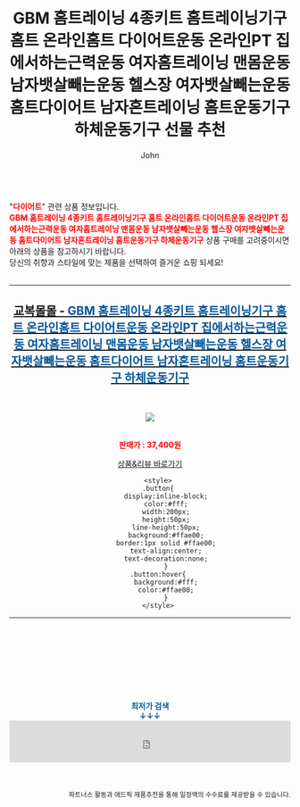 ﻿---
layout: post
title:  "GBM 홈트레이닝 4종키트 홈트레이닝기구 홈트 온라인홈트 다이어트운동 온라인PT 집에서하는근력운동 여자홈트레이닝 맨몸운동 남자뱃살빼는운동 헬스장 여자뱃살빼는운동 홈트다이어트 남자혼트레이닝 홈트운동기구 하체운동기구 선물 추천"
author: John
categories: [ 다이어트 ]
tags: [ 다이어트 식단, 다이어트, 다이어트 자극 사진, 다이어트 약, 다이어트 도시락, 다이어트 음식, 다이어트 간식, 다이어트 전후, 다이어트 보조제, 다이어트 더쿠 ]
image: https://gyobokmall.co.kr/web/product/medium/202112/9c7fe4afe55f81d1d70aa3c43f914471.gif 
description: "GBM 홈트레이닝 4종키트 홈트레이닝기구 홈트 온라인홈트 다이어트운동 온라인PT 집에서하는근력운동 여자홈트레이닝 맨몸운동 남자뱃살빼는운동 헬스장 여자뱃살빼는운동 홈트다이어트 남자혼트레이닝 홈트운동기구 하체운동기구 선물 추천 관련 상품으로 가장 고객 선호도가 높은 제품입니다."
toc: true
toc_sticky: true
---

<br>
"<b><font color='#ff0000'>다이어트</font></b>" 관련 상품 정보입니다.
<br>
<b><font color='#ff0000'>GBM 홈트레이닝 4종키트 홈트레이닝기구 홈트 온라인홈트 다이어트운동 온라인PT 집에서하는근력운동 여자홈트레이닝 맨몸운동 남자뱃살빼는운동 헬스장 여자뱃살빼는운동 홈트다이어트 남자혼트레이닝 홈트운동기구 하체운동기구</font></b> 상품 구매를 고려중이시면 아래의 상품을 참고하시기 바랍니다.
<br>
당신의 취향과 스타일에 맞는 제품을 선택하여 즐거운 쇼핑 되세요!
<br><br>
<hr>
<p>
    
<center><h2><a href="https://nico.kr/LK1bc5" target="_blank"><b>교복몰몰 - <font color='#01579B'>GBM 홈트레이닝 4종키트 홈트레이닝기구 홈트 온라인홈트 다이어트운동 온라인PT 집에서하는근력운동 여자홈트레이닝 맨몸운동 남자뱃살빼는운동 헬스장 여자뱃살빼는운동 홈트다이어트 남자혼트레이닝 홈트운동기구 하체운동기구</font></b></a></h2><br>

<a href="https://nico.kr/LK1bc5" target="_blank"><img src="https://gyobokmall.co.kr/web/product/medium/202112/9c7fe4afe55f81d1d70aa3c43f914471.gif"></a><br><br>

<b><font color='#ff0000'>판매가 : 37,400원 </font></b><br>

<a href="https://nico.kr/LK1bc5" target="_blank" class="button">상품&리뷰 바로가기</a><p>

        <style>
        .button{
            display:inline-block;
            color:#fff;
            width:200px;
            height:50px;
            line-height:50px;
            background:#ffae00;
            border:1px solid #ffae00;
            text-align:center;
            text-decoration:none;
            }
        .button:hover{
            background:#fff;
            color:#ffae00;
            }
        </style>

<hr>

<br><br><br><br><br><br><br>
<center><b><font color='#01579B' size='medium'>최저가 검색<br>
↓↓↓</font></b></center>
<center><iframe src="https://coupa.ng/b1Tbjx" width="100%" height="75" frameborder="0" scrolling="no" referrerpolicy="unsafe-url"></iframe></center>
<br><br>
<p>
<small>
    <div align="right">파트너스 활동과 애드픽 제품추천을 통해 일정액의 수수료를 제공받을 수 있습니다.</div>
</small>
</p>
